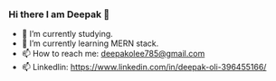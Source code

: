 ### Hi there I am Deepak 👋

- 🔭 I’m currently studying.
- 🌱 I’m currently learning MERN stack.
- 📫 How to reach me: deepakolee785@gmail.com
- 📫 Linkedlin: https://www.linkedin.com/in/deepak-oli-396455166/
